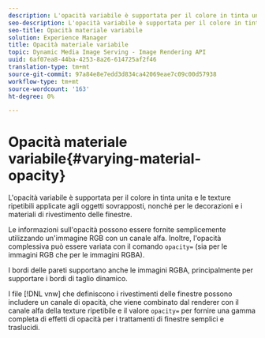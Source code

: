 ```yaml
---
description: L'opacità variabile è supportata per il colore in tinta unita e le texture ripetibili applicate agli oggetti sovrapposti, nonché per le decorazioni e i materiali di rivestimento delle finestre.
seo-description: L'opacità variabile è supportata per il colore in tinta unita e le texture ripetibili applicate agli oggetti sovrapposti, nonché per le decorazioni e i materiali di rivestimento delle finestre.
seo-title: Opacità materiale variabile
solution: Experience Manager
title: Opacità materiale variabile
topic: Dynamic Media Image Serving - Image Rendering API
uuid: 6af07ea8-44ba-4253-8a26-614725af2f46
translation-type: tm+mt
source-git-commit: 97a84e8e7edd3d834ca42069eae7c09c00d57938
workflow-type: tm+mt
source-wordcount: '163'
ht-degree: 0%

---
```



# Opacità materiale variabile{#varying-material-opacity}

L&#39;opacità variabile è supportata per il colore in tinta unita e le texture ripetibili applicate agli oggetti sovrapposti, nonché per le decorazioni e i materiali di rivestimento delle finestre.

Le informazioni sull&#39;opacità possono essere fornite semplicemente utilizzando un&#39;immagine RGB con un canale alfa. Inoltre, l&#39;opacità complessiva può essere variata con il comando `opacity=` (sia per le immagini RGB che per le immagini RGBA).

I bordi delle pareti supportano anche le immagini RGBA, principalmente per supportare i bordi di taglio dinamico.

I file [!DNL vnw] che definiscono i rivestimenti delle finestre possono includere un canale di opacità, che viene combinato dal renderer con il canale alfa della texture ripetibile e il valore `opacity=` per fornire una gamma completa di effetti di opacità per i trattamenti di finestre semplici e traslucidi.
